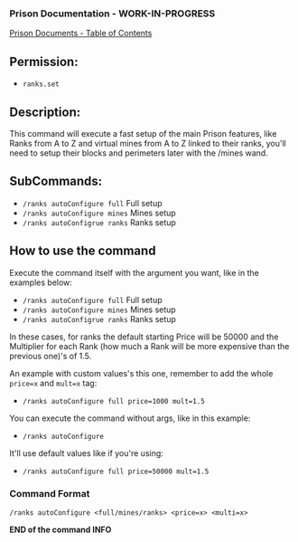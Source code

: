 ### Prison Documentation - **WORK-IN-PROGRESS**
[Prison Documents - Table of Contents](../prison_docs_000_toc.md)

## Permission:

- `ranks.set`

## Description:

This command will execute a fast setup of the main Prison features, like Ranks from A to Z and virtual mines from A to Z
linked to their ranks, you'll need to setup their blocks and perimeters later with the /mines wand.

## SubCommands:

- `/ranks autoConfigure full` Full setup
- `/ranks autoConfigure mines` Mines setup
- `/ranks autoConfigrue ranks` Ranks setup

## How to use the command

Execute the command itself with the argument you want, like in the examples below:

- `/ranks autoConfigure full` Full setup
- `/ranks autoConfigure mines` Mines setup
- `/ranks autoConfigrue ranks` Ranks setup

In these cases, for ranks the default starting Price will be 50000 and the Multiplier for each Rank (how much a Rank 
will be more expensive than the previous one)'s of 1.5.

An example with custom values's this one, remember to add the whole `price=x` and `mult=x` tag:

- `/ranks autoConfigure full price=1000 mult=1.5`

You can execute the command without args, like in this example:

- `/ranks autoConfigure`

It'll use default values like if you're using:

- `/ranks autoConfigure full price=50000 mult=1.5`

### Command Format

`/ranks autoConfigure <full/mines/ranks> <price=x> <multi=x>`

**END of the command INFO**